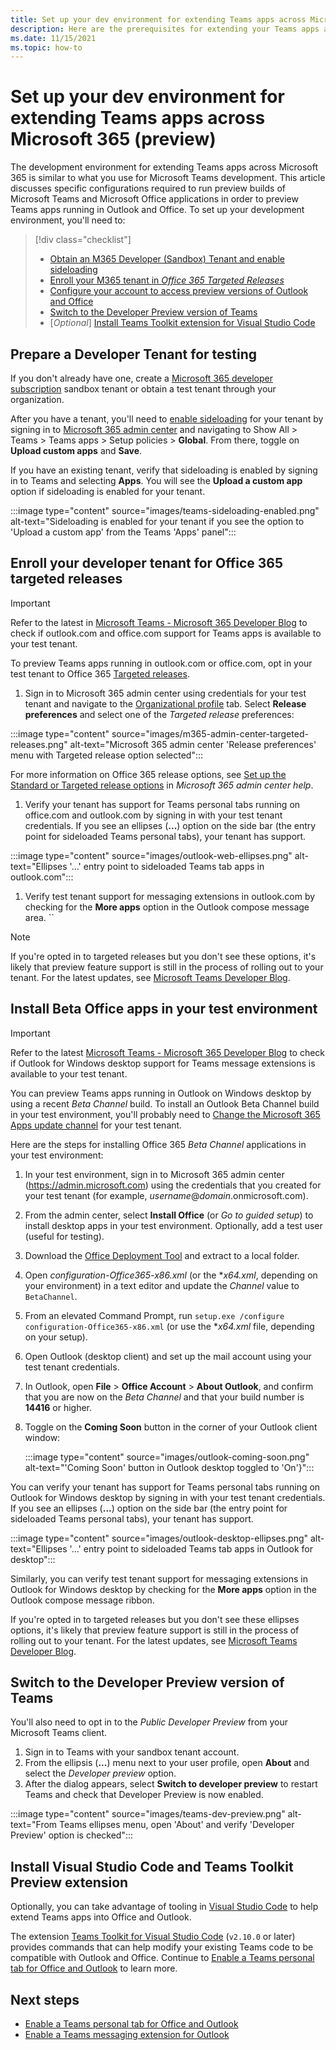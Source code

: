 ```yaml
---
title: Set up your dev environment for extending Teams apps across Microsoft 365
description: Here are the prerequisites for extending your Teams apps across Microsoft 365
ms.date: 11/15/2021
ms.topic: how-to
---
```

# Set up your dev environment for extending Teams apps across Microsoft 365 (preview)

The development environment for extending Teams apps across Microsoft 365 is similar to what you use for Microsoft Teams development. This article discusses specific configurations required to run preview builds of Microsoft Teams and Microsoft Office applications in order to preview Teams apps running in Outlook and Office. To set up your development environment, you'll need to:

> [!div class="checklist"]
> * [Obtain an M365 Developer (Sandbox) Tenant and enable sideloading](#prepare-a-developer-tenant-for-testing)
> * [Enroll your M365 tenant in *Office 365 Targeted Releases*](#enroll-your-developer-tenant-for-office-365-targeted-releases)
> * [Configure your account to access preview versions of Outlook and Office](#install-beta-office-apps-in-your-test-environment)
> * [Switch to the Developer Preview version of Teams](#switch-to-the-developer-preview-version-of-teams)
> * [*Optional*] [Install Teams Toolkit extension for Visual Studio Code](#install-visual-studio-code-and-teams-toolkit-preview-extension)

## Prepare a Developer Tenant for testing

If you don't already have one, create a [Microsoft 365 developer subscription](/office/developer-program/microsoft-365-developer-program-get-started) sandbox tenant or obtain a test tenant through your organization.

After you have a tenant, you'll need to [enable sideloading](/microsoftteams/platform/concepts/build-and-test/prepare-your-o365-tenant#enable-custom-teams-apps-and-turn-on-custom-app-uploading) for your tenant by signing in to [Microsoft 365 admin center](https://admin.microsoft.com) and navigating to Show All > Teams > Teams apps > Setup policies > **Global**.  From there, toggle on **Upload custom apps** and **Save**.

If you have an existing tenant, verify that sideloading is enabled by signing in to Teams and selecting **Apps**. You will see the **Upload a custom app** option if sideloading is enabled for your tenant.

:::image type="content" source="images/teams-sideloading-enabled.png" alt-text="Sideloading is enabled for your tenant if you see the option to 'Upload a custom app' from the Teams 'Apps' panel":::

## Enroll your developer tenant for Office 365 targeted releases

> [!IMPORTANT]
> Refer to the latest in [Microsoft Teams - Microsoft 365 Developer Blog](https://devblogs.microsoft.com/microsoft365dev/category/teams/) to check if outlook.com and office.com support for Teams apps is available to your test tenant.

To preview Teams apps running in outlook.com or office.com, opt in your test tenant to Office 365 [Targeted releases](/microsoft-365/admin/manage/release-options-in-office-365#targeted-release).

1. Sign in to Microsoft 365 admin center using credentials for your test tenant and navigate to the [Organizational profile](https://admin.microsoft.com/AdminPortal/Home?#/Settings/OrganizationProfile) tab. Select **Release preferences** and select one of the *Targeted release* preferences:

:::image type="content" source="images/m365-admin-center-targeted-releases.png" alt-text="Microsoft 365 admin center 'Release preferences' menu with Targeted release option selected":::

For more information on Office 365 release options, see [Set up the Standard or Targeted release options](/microsoft-365/admin/manage/release-options-in-office-365) in *Microsoft 365 admin center help*.

1. Verify your tenant has support for Teams personal tabs running on office.com and outlook.com by signing in with your test tenant credentials. If you see an ellipses (**...**) option on the side bar (the entry point for sideloaded Teams personal tabs), your tenant has support.

:::image type="content" source="images/outlook-web-ellipses.png" alt-text="Ellipses '...' entry point to sideloaded Teams tab apps in outlook.com":::

1. Verify test tenant support for messaging extensions in outlook.com by checking for the **More apps** option in the Outlook compose message area.
``

> [!NOTE]
> If you're opted in to targeted releases but you don't see these options, it's likely that preview feature support is still in the process of rolling out to your tenant. For the latest updates, see [Microsoft Teams Developer Blog](https://devblogs.microsoft.com/microsoft365dev/category/teams/).

## Install Beta Office apps in your test environment

> [!IMPORTANT]
> Refer to the latest [Microsoft Teams - Microsoft 365 Developer Blog](https://devblogs.microsoft.com/microsoft365dev/category/teams/) to check if Outlook for Windows desktop support for Teams message extensions is available to your test tenant.

You can preview Teams apps running in Outlook on Windows desktop by using a recent *Beta Channel* build. To install an Outlook Beta Channel build in your test environment, you'll probably need to [Change the Microsoft 365 Apps update channel](/deployoffice/change-update-channels?WT.mc_id=M365-MVP-5002016) for your test tenant.

Here are the steps for installing Office 365 *Beta Channel* applications in your test environment:

1. In your test environment, sign in to Microsoft 365 admin center (https://admin.microsoft.com) using the credentials that you created for your test tenant (for example, *username*@*domain*.onmicrosoft.com).
1. From the admin center, select **Install Office** (or *Go to guided setup*) to install desktop apps in your test environment. Optionally, add a test user (useful for testing).
1. Download the [Office Deployment Tool](https://www.microsoft.com/download/details.aspx?id=49117) and extract to a local folder.
1. Open *configuration-Office365-x86.xml* (or the **x64.xml*, depending on your environment) in a text editor and update the *Channel* value to `BetaChannel`.
1. From an elevated Command Prompt, run `setup.exe /configure configuration-Office365-x86.xml` (or use the **x64.xml* file, depending on your setup).
1. Open Outlook (desktop client) and set up the mail account using your test tenant credentials.
1. In Outlook, open **File** > **Office Account** > **About Outlook**, and confirm that you are now on the *Beta Channel* and that your build number is **14416** or higher.
1. Toggle on the **Coming Soon** button in the corner of your Outlook client window:

   :::image type="content" source="images/outlook-coming-soon.png" alt-text="'Coming Soon' button in Outlook desktop toggled to 'On'}":::

You can verify your tenant has support for Teams personal tabs running on Outlook for Windows desktop by signing in with your test tenant credentials. If you see an ellipses (**...**) option on the side bar (the entry point for sideloaded Teams personal tabs), your tenant has support.

:::image type="content" source="images/outlook-desktop-ellipses.png" alt-text="Ellipses '...' entry point to sideloaded Teams tab apps in Outlook for desktop":::

Similarly, you can verify test tenant support for messaging extensions in Outlook for Windows desktop by checking for the **More apps** option in the Outlook compose message ribbon.

If you're opted in to targeted releases but you don't see these ellipses options, it's likely that preview feature support is still in the process of rolling out to your tenant. For the latest updates, see [Microsoft Teams Developer Blog](https://devblogs.microsoft.com/microsoft365dev/category/teams/).

## Switch to the Developer Preview version of Teams

You'll also need to opt in to the *Public Developer Preview* from your Microsoft Teams client.

1. Sign in to Teams with your sandbox tenant account.
1. From the ellipsis (**...**) menu next to your user profile, open **About** and select the *Developer preview* option.
1. After the dialog appears, select **Switch to developer preview** to restart Teams and check that Developer Preview is now enabled.

:::image type="content" source="images/teams-dev-preview.png" alt-text="From Teams ellipses menu, open 'About' and verify 'Developer Preview' option is checked":::

## Install Visual Studio Code and Teams Toolkit Preview extension

Optionally, you can take advantage of tooling in [Visual Studio Code](https://code.visualstudio.com/) to help extend Teams apps into Office and Outlook.

The extension [Teams Toolkit for Visual Studio Code](https://aka.ms/teams-toolkit) (`v2.10.0` or later) provides commands that can help modify your existing Teams code to be compatible with Outlook and Office. Continue to [Enable a Teams personal tab for Office and Outlook](extend-m365-teams-personal-tab.md) to learn more.

## Next steps

- [Enable a Teams personal tab for Office and Outlook](extend-m365-teams-personal-tab.md)
- [Enable a Teams messaging extension for Outlook](extend-m365-teams-message-extension.md)